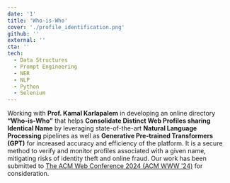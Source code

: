 ```yaml
---
date: '1'
title: 'Who-is-Who'
cover: './profile_identification.png'
github: ''
external: ''
cta: ''
tech:
  - Data Structures
  - Prompt Engineering
  - NER
  - NLP
  - Python
  - Selenium
---
```


Working with <b>Prof. Kamal Karlapalem</b> in developing an online directory <b>“Who-is-Who”</b> that helps <b>Consolidate Distinct Web Profiles sharing Identical Name</b> by leveraging state-of-the-art <b>Natural Language Processing</b> pipelines as well as <b>Generative Pre-trained Transformers (GPT)</b> for increased accuracy and efficiency of the platform. It is a secure method to verify and monitor profiles associated with a given name, mitigating risks of identity theft and online fraud. Our work has been submitted to [The ACM Web Conference 2024 (ACM WWW ’24)]() for consideration. 
